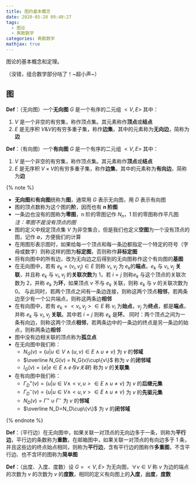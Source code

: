 ```yaml
---
title: 图的基本概念
date: 2020-05-28 09:40:27
tags:
  - 图论
  - 离散数学
categories: 离散数学
mathjax: true
---
```


图论的基本概念和定理。

（没错，组合数学部分咕了！~超小声~）

<!--more-->

## 图

**Def**：（无向图）一个**无向图** $G$ 是一个有序的二元组 $<V,E>$ 其中：

1. $V$ 是一个非空的有穷集，称作顶点集。其元素称作**顶点**或**结点**
2. $E$ 是无序积 $V\&V$的有穷多重子集，称作**边集**，其中的元素称为**无向边**，简称为**边**

**Def**：（有向图）一个**有向图** $G$ 是一个有序的二元组 $<V,E>$ 其中：

1. $V$ 是一个非空的有穷集，称作顶点集。其元素称作**顶点**或**结点**
2. $E$ 是无序积 $V\times V$的有穷多重子集，称作**边集**，其中的元素称为**有向边**，简称为**边**

{% note  %}

- **无向图**和**有向图**统称为**图**，通常用 $G$ 表示无向图，用 $D$ 表示有向图
- 图的顶点数称为这个图的**阶**，因而也有 **n 阶图**
- 一条边也没有的图称为**零图**，n 阶的零图记作 $N_n$，1 阶的零图称作平凡图
  _注：零图不是没有顶点的图_
- 图的定义中规定顶点集 $V$ 为非空集合，但是我们也定义**空图**为一个没有顶点的图，记作 $\emptyset$，方便我们的计算
- 在用图形表示图时，如果给每一个顶点和每一条边都指定一个特定的符号（字母或数字）则称这样的图为**标定图**，否则称作**非标定图**
- 将有向图中的所有边，改为无向边之后得到的无向图称作这个有向图的**基图**
- 在无向图中，若有 $e_k=(v_i,v_j)\in E$ 则称 $v_i,v_j$ 为 $e_k$的**端点**，$e_k$ 与 $v_i,v_j$ **关联**，并且称 $e_k$ 与 $v_i,v_j$ 的**关联次数**为 1，若 $i = j$ 则称$e_k$ 与这个顶点的关联次数为 2，并称 $e_k$ 为**环**，如果顶点 $v$ 不与 $e_k$ 关联，则称 $e_k$ 与 $v$ 的关联次数为 0。
  与此同时，若两个顶点之间有一条边连接，则称这两个顶点**相邻**，若两条边至少有一个公共端点，则称这两条边**相邻**
- 在有向图中，若有 $e_k=<v_i,v_j>\in E$ 称 $v_i$ 为**始点**，$v_j$ 为**终点**，都是**端点**，并称 $e_k$ 与 $v_i,v_j$ **关联**。其中若 $i=j$ 则称 $e_k$ 是**环**。
  同时：两个顶点之间为一条有向边，则称这两个顶点**相邻**，若两条边中的一条边的终点是另一条边的始点，则称两条边**相邻**
- 图中没有边相关联的顶点称为**孤立点**
- 在无向图中我们称：
  - $N_G(v)=\{u|u\in V\wedge (u,v)\in E\wedge u\neq v\}$ 为 $v$ 的**邻域**
  - $\overline N_G(v) = N_G(v)\cup\{v\}$ 称为 $v$ 的**闭邻域**
  - $I_G(v) = \{e|e\in E\wedge e与v关联\}$ 称为 $v$ 的**关联集**
- 在有向图中我们称：
  - $\Gamma^+_D(v) =\{u|u\in V\wedge <v,u>\in E\wedge u \neq v\}$ 为 $v$ 的**后继元集**
  - $\Gamma^-_D(v) = \{u| u\in V \wedge <u,v> \in E\wedge u\neq v\}$ 为 $v$ 的**先驱元集**
  - $N_D(v) = \Gamma^+\cup\Gamma^-$ 为 $v$ 的**邻域**
  - $\overline N_D=N_D\cup\{v\}$ 为 $v$ 的**闭邻域**

{% endnote %}

**Def**：（平行边）在无向图中，如果关联一对顶点的无向边多于一条，则称为**平行边**，平行边的条数称为**重数**，在邮箱图中，如果关联一对顶点的有向边多于 1 条，并且这些边的终点始点相同，则称为**平行边**，含有平行边的图称作**多重图**，不含平行边、也不含环的图称为**简单图**

**Def**：（出度、入度、度数）设 $G=<V,E>$ 为无向图，$\forall v\in V$ 称 $v$ 为边的端点的次数为 $v$ 的次数为 $v$ 的**度数**，相同的定义有向图上的**入度**，**出度**，**度数**

<!--TODO: 最大度那些东西没动呢-->
